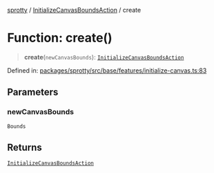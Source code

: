 
[sprotty](../globals) / [InitializeCanvasBoundsAction](../Namespace.InitializeCanvasBoundsAction) / create

# Function: create()

> **create**(`newCanvasBounds`): [`InitializeCanvasBoundsAction`](../Interface.InitializeCanvasBoundsAction)

Defined in: [packages/sprotty/src/base/features/initialize-canvas.ts:83](https://github.com/eclipse-sprotty/sprotty/blob/f9b2433481cc27a1ac0c92d525a92039ae7f6c76/packages/sprotty/src/base/features/initialize-canvas.ts#L83)

## Parameters

### newCanvasBounds

`Bounds`

## Returns

[`InitializeCanvasBoundsAction`](../Interface.InitializeCanvasBoundsAction)
